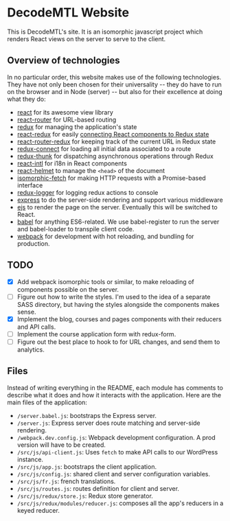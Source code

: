 # DecodeMTL Website

This is DecodeMTL's site. It is an isomorphic javascript project which renders React views on the server to serve to the client.

## Overview of technologies

In no particular order, this website makes use of the following technologies. They have not only been chosen for their universality -- they do have to run on the browser and in Node (server) -- but also for their excellence at doing what they do:

* [react](https://facebook.github.io/react/) for its awesome view library
* [react-router](https://github.com/reactjs/react-router) for URL-based routing
* [redux](http://redux.js.org/docs/introduction/) for managing the application's state
* [react-redux](https://github.com/reactjs/react-redux) for easily [connecting React components to Redux state](http://redux.js.org/docs/basics/UsageWithReact.html)
* [react-router-redux](https://github.com/reactjs/react-router-redux) for keeping track of the current URL in Redux state
* [redux-connect](https://github.com/makeomatic/redux-connect) for loading all initial data associated to a route
* [redux-thunk](https://github.com/gaearon/redux-thunk) for dispatching asynchronous operations through Redux
* [react-intl](https://github.com/yahoo/react-intl) for i18n in React components
* [react-helmet](https://github.com/nfl/react-helmet) to manage the `<head>` of the document
* [isomorphic-fetch](https://github.com/matthew-andrews/isomorphic-fetch) for making HTTP requests with a Promise-based interface
* [redux-logger](https://github.com/evgenyrodionov/redux-logger) for logging redux actions to console
* [express](http://expressjs.com/) to do the server-side rendering and support various middleware
* [ejs](http://www.embeddedjs.com/) to render the page on the server. Eventually this will be switched to React.
* [babel](https://babeljs.io/) for anything ES6-related. We use babel-register to run the server and babel-loader to transpile client code.
* [webpack](https://webpack.github.io/) for development with hot reloading, and bundling for production.

## TODO
- [x] Add webpack isomorphic tools or similar, to make reloading of components possible on the server.
- [ ] Figure out how to write the styles. I'm used to the idea of a separate SASS directory, but having the styles alongside the components makes sense.
- [x] Implement the blog, courses and pages components with their reducers and API calls.
- [ ] Implement the course application form with redux-form.
- [ ] Figure out the best place to hook to for URL changes, and send them to analytics.

## Files
Instead of writing everything in the README, each module has comments to describe what it does and how it interacts with the application. Here are the main files of the application:

* `/server.babel.js`: bootstraps the Express server.
* `/server.js`: Express server does route matching and server-side rendering.
* `/webpack.dev.config.js`: Webpack development configuration. A prod version will have to be created.
* `/src/js/api-client.js`: Uses `fetch` to make API calls to our WordPress instance.
* `/src/js/app.js`: bootstraps the client application.
* `/src/js/config.js`: shared client and server configuration variables.
* `/src/js/fr.js`: french translations.
* `/src/js/routes.js`: routes definition for client and server.
* `/src/js/redux/store.js`: Redux store generator.
* `/src/js/redux/modules/reducer.js`: composes all the app's reducers in a keyed reducer.

